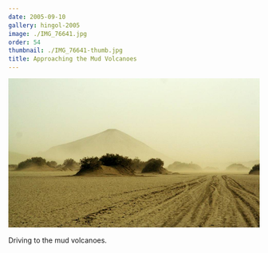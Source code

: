 ```yaml
---
date: 2005-09-10
gallery: hingol-2005
image: ./IMG_76641.jpg
order: 54
thumbnail: ./IMG_76641-thumb.jpg
title: Approaching the Mud Volcanoes
---
```


![Approaching the Mud Volcanoes](./IMG_76641.jpg)

Driving to the mud volcanoes.
